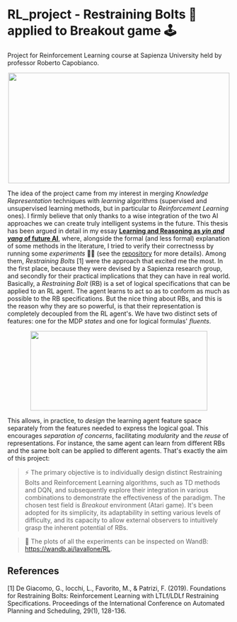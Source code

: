 # RL_project - Restraining Bolts 🔩 applied to Breakout game 🕹️
Project for Reinforcement Learning course at Sapienza University held by professor Roberto Capobianco.

<p align="center">
  <img src="https://imgur.com/E8XjGbu.png" width="500" height="250">
</p>

The idea of the project came from my interest in merging *Knowledge Representation* techniques with *learning* algorithms (supervised and unsupervised learning methods, but in particular to *Reinforcement Learning* ones). I firmly believe that only thanks to a wise integration of the two AI approaches we can create truly intelligent systems in the future. This thesis has been argued in detail in my essay [**Learning and Reasoning as *yin and yang* of future AI**](https://lavallone.github.io/reasoning_project/essay.pdf), where, alongside the formal (and less formal) explanation of some methods in the literature, I tried to verify their correctnesss by running some *experiments* 🔬🧪 (see the [repository](https://github.com/lavallone/reasoning_project) for more details). Among them, *Restraining Bolts* [1] were the approach that excited me the most. In the first place, because they were devised by a Sapienza research group, and secondly for their practical implications that they can have in real world. <br>
Basically, a *Restraining Bolt* (RB) is a set of logical specifications that can be applied to an RL agent. The agent learns to act so as to conform as much as possible to the RB specifications. But the nice thing about RBs, and this is the reason why they are so powerful, is 
that their representation is completely decoupled from the RL agent's. We have two distinct sets of features: one for the MDP *states* and one for logical formulas' *fluents*.

<p align="center">
  <img src="https://imgur.com/zJ5CVSh.png" width="400" height="180">
</p>

This allows, in practice, to *design* the learning agent feature space separately from the features needed to express the logical goal. This encourages *separation of concerns*, facilitating *modularity* and the *reuse* of representations. For instance, the same agent can learn from different RBs and the same bolt can be applied to different agents. That's exactly the aim of this project:

> ⚡ The primary objective is to individually design distinct Restraining Bolts and Reinforcement Learning algorithms, such as TD methods and DQN, and subsequently explore their integration in various combinations to demonstrate the effectiveness of the paradigm. The chosen test field is *Breakout* environment (Atari game). It's been adopted for its simplicity, its adaptability in setting various levels of difficulty, and its capacity to allow external observers to intuitively grasp the inherent potential of RBs.

> 🧮 The plots of all the experiments can be inspected on WandB: https://wandb.ai/lavallone/RL.

## References
<a id="1">[1]</a> 
De Giacomo, G., Iocchi, L., Favorito, M., & Patrizi, F. (2019). Foundations for Restraining Bolts: Reinforcement Learning with LTLf/LDLf Restraining Specifications. Proceedings of the International Conference on Automated Planning and Scheduling, 29(1), 128-136.
